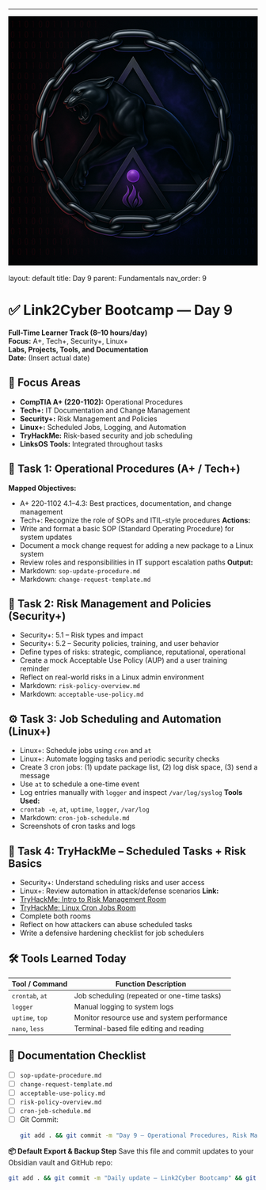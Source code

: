 ---
![Panther Icon](/assets/icons/icon-cyber-panther.png)

layout: default
title: Day 9
parent: Fundamentals
nav_order: 9

# ✅ Link2Cyber Bootcamp — Day 9
**Full-Time Learner Track (8–10 hours/day)**  
**Focus:** A+, Tech+, Security+, Linux+  
**Labs, Projects, Tools, and Documentation**  
**Date:** (Insert actual date)
## 🧩 Focus Areas
- **CompTIA A+ (220-1102):** Operational Procedures  
- **Tech+:** IT Documentation and Change Management  
- **Security+:** Risk Management and Policies  
- **Linux+:** Scheduled Jobs, Logging, and Automation  
- **TryHackMe:** Risk-based security and job scheduling  
- **LinksOS Tools:** Integrated throughout tasks
## 🧭 Task 1: Operational Procedures (A+ / Tech+)
**Mapped Objectives:**  
- A+ 220-1102 4.1–4.3: Best practices, documentation, and change management  
- Tech+: Recognize the role of SOPs and ITIL-style procedures
**Actions:**  
- Write and format a basic SOP (Standard Operating Procedure) for system updates  
- Document a mock change request for adding a new package to a Linux system  
- Review roles and responsibilities in IT support escalation paths
**Output:**  
- Markdown: `sop-update-procedure.md`  
- Markdown: `change-request-template.md`
## 🧠 Task 2: Risk Management and Policies (Security+)
- Security+: 5.1 – Risk types and impact  
- Security+: 5.2 – Security policies, training, and user behavior
- Define types of risks: strategic, compliance, reputational, operational  
- Create a mock Acceptable Use Policy (AUP) and a user training reminder  
- Reflect on real-world risks in a Linux admin environment
- Markdown: `risk-policy-overview.md`  
- Markdown: `acceptable-use-policy.md`
## ⚙️ Task 3: Job Scheduling and Automation (Linux+)
- Linux+: Schedule jobs using `cron` and `at`  
- Linux+: Automate logging tasks and periodic security checks
- Create 3 cron jobs: (1) update package list, (2) log disk space, (3) send a message  
- Use `at` to schedule a one-time event  
- Log entries manually with `logger` and inspect `/var/log/syslog`
**Tools Used:**  
- `crontab -e`, `at`, `uptime`, `logger`, `/var/log`
- Markdown: `cron-job-schedule.md`  
- Screenshots of cron tasks and logs
## 🧪 Task 4: TryHackMe – Scheduled Tasks + Risk Basics
- Security+: Understand scheduling risks and user access  
- Linux+: Review automation in attack/defense scenarios
**Link:**  
- [TryHackMe: Intro to Risk Management Room](https://tryhackme.com/room/introtorisk)  
- [TryHackMe: Linux Cron Jobs Room](https://tryhackme.com/room/cronjobs)
- Complete both rooms  
- Reflect on how attackers can abuse scheduled tasks  
- Write a defensive hardening checklist for job schedulers
## 🛠️ Tools Learned Today
| Tool / Command   | Function Description                              |
|------------------|---------------------------------------------------|
| `crontab`, `at`  | Job scheduling (repeated or one-time tasks)       |
| `logger`         | Manual logging to system logs                     |
| `uptime`, `top`  | Monitor resource use and system performance       |
| `nano`, `less`   | Terminal-based file editing and reading           |
## 📁 Documentation Checklist
- [ ] `sop-update-procedure.md`  
- [ ] `change-request-template.md`  
- [ ] `acceptable-use-policy.md`  
- [ ] `risk-policy-overview.md`  
- [ ] `cron-job-schedule.md`  
- [ ] Git Commit:
  ```bash
  git add . && git commit -m "Day 9 – Operational Procedures, Risk Management, and Automation" && git push origin main
  ```
**📦 Default Export & Backup Step**
Save this file and commit updates to your Obsidian vault and GitHub repo:
```bash
git add . && git commit -m "Daily update – Link2Cyber Bootcamp" && git push origin main
```
